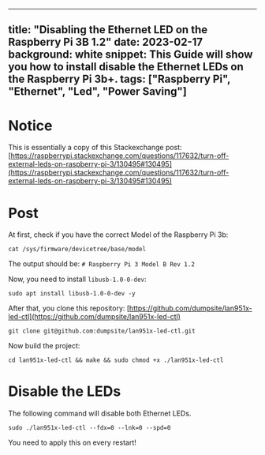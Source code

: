 

---
title: "Disabling the Ethernet LED on the Raspberry Pi 3B 1.2"
date: 2023-02-17
background: white
snippet: This Guide will show you how to install disable the Ethernet LEDs on the Raspberry Pi 3b+.
tags: ["Raspberry Pi", "Ethernet", "Led", "Power Saving"]
---


# Notice

This is essentially a copy of this Stackexchange post: [https://raspberrypi.stackexchange.com/questions/117632/turn-off-external-leds-on-raspberry-pi-3/130495#130495](https://raspberrypi.stackexchange.com/questions/117632/turn-off-external-leds-on-raspberry-pi-3/130495#130495)

# Post

At first, check if you have the correct Model of the Raspberry Pi 3b:

`cat /sys/firmware/devicetree/base/model`

The output should be: `# Raspberry Pi 3 Model B Rev 1.2`

Now, you need to install `libusb-1.0-0-dev`:

`sudo apt install libusb-1.0-0-dev -y`

After that, you clone this repository: [https://github.com/dumpsite/lan951x-led-ctl](https://github.com/dumpsite/lan951x-led-ctl)

`git clone git@github.com:dumpsite/lan951x-led-ctl.git`

Now build the project:

`cd lan951x-led-ctl && make && sudo chmod +x ./lan951x-led-ctl`

# Disable the LEDs

The following command will disable both Ethernet LEDs.

`sudo ./lan951x-led-ctl --fdx=0 --lnk=0 --spd=0`

You need to apply this on every restart!